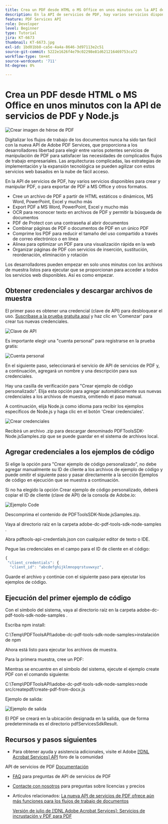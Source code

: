 ```yaml
---
title: Crea un PDF desde HTML o MS Office en unos minutos con la API de servicios de PDF y Node.js
description: En la API de servicios de PDF, hay varios servicios disponibles para crear y manipular PDF, o para exportar de PDF a MS Office y otros formatos
feature: PDF Services API
role: Developer
level: Beginner
type: Tutorial
jira: KT-6673
thumbnail: KT-6673.jpg
exl-id: 1bd01bb8-ca5e-4a4a-8646-3d97113e2c51
source-git-commit: 5222e1626f4e79c02298e81d621216469753ca72
workflow-type: tm+mt
source-wordcount: '711'
ht-degree: 0%

---
```


# Crea un PDF desde HTML o MS Office en unos minutos con la API de servicios de PDF y Node.js

![Crear imagen de héroe de PDF](assets/createpdffromhtml_hero.jpg)

Digitalizar los flujos de trabajo de los documentos nunca ha sido tan fácil con la nueva API de Adobe PDF Services, que proporciona a los desarrolladores libertad para elegir entre varios potentes servicios de manipulación de PDF para satisfacer las necesidades de complicados flujos de trabajo empresariales. Las arquitecturas complicadas, las estrategias de implementación y la expansión tecnológica se pueden agilizar con estos servicios web basados en la nube de fácil acceso.

En la API de servicios de PDF, hay varios servicios disponibles para crear y manipular PDF, o para exportar de PDF a MS Office y otros formatos.

* Cree un archivo de PDF a partir de HTML estáticos o dinámicos, MS Word, PowerPoint, Excel y mucho más
* Export PDF a MS Word, PowerPoint, Excel y mucho más
* OCR para reconocer texto en archivos de PDF y permitir la búsqueda de documentos
* PDF de Protect con una contraseña al abrir documentos
* Combinar páginas de PDF o documentos de PDF en un único PDF
* Comprime los PDF para reducir el tamaño del uso compartido a través de correo electrónico o en línea
* Alinea para optimizar un PDF para una visualización rápida en la web
* Organizar páginas de PDF con servicios de inserción, sustitución, reordenación, eliminación y rotación

Los desarrolladores pueden empezar en solo unos minutos con los archivos de muestra listos para ejecutar que se proporcionan para acceder a todos los servicios web disponibles. Así es como empezar.

## Obtener credenciales y descargar archivos de muestra

El primer paso es obtener una credencial (clave de API) para desbloquear el uso. [Suscríbase a la prueba gratuita aquí](https://www.adobe.com/go/dcsdks_credentials) y haz clic en &#39;Comenzar&#39; para crear tus nuevas credenciales.

![Clave de API](assets/apikey.png)

Es importante elegir una &quot;cuenta personal&quot; para registrarse en la prueba gratis:

![Cuenta personal](assets/personalaccount.png)

En el siguiente paso, seleccionará el servicio de API de servicios de PDF y, a continuación, agregará un nombre y una descripción para sus credenciales.

Hay una casilla de verificación para &quot;Crear ejemplo de código personalizado&quot;. Elija esta opción para agregar automáticamente sus nuevas credenciales a los archivos de muestra, omitiendo el paso manual.

A continuación, elija Node.js como idioma para recibir los ejemplos específicos de Node.js y haga clic en el botón &#39;Crear credenciales&#39;.

![Crear credenciales](assets/createcredentials.png)

Recibirá un archivo .zip para descargar denominado PDFToolsSDK-Node.jsSamples.zip que se puede guardar en el sistema de archivos local.

## Agregar credenciales a los ejemplos de código

Si elige la opción para &quot;Crear ejemplo de código personalizado&quot;, no debe agregar manualmente su ID de cliente a los archivos de ejemplo de código y puede omitir el siguiente paso y pasar directamente a la sección Ejemplos de código en ejecución que se muestra a continuación.

Si no ha elegido la opción Crear ejemplo de código personalizado, deberá copiar el ID de cliente (clave de API) de la consola de Adobe.io:

![Ejemplo Code](assets/codesample.png)

Descomprima el contenido de PDFToolsSDK-Node.jsSamples.zip.

Vaya al directorio raíz en la carpeta adobe-dc-pdf-tools-sdk-node-samples .

Abra pdftools-api-credentials.json con cualquier editor de texto o IDE.

Pegue las credenciales en el campo para el ID de cliente en el código:

```javascript
{
 "client_credentials": {
  "client_id": "abcdefghijklmnopqrstuvwxyz",
```

Guarde el archivo y continúe con el siguiente paso para ejecutar los ejemplos de código.

## Ejecución del primer ejemplo de código

Con el símbolo del sistema, vaya al directorio raíz en la carpeta adobe-dc-pdf-tools-sdk-node-samples .

Escriba npm install:

C:\Temp\PDFToolsAPI\adobe-dc-pdf-tools-sdk-node-samples>instalación de npm

Ahora está listo para ejecutar los archivos de muestra.

Para la primera muestra, cree un PDF:

Mientras se encuentre en el símbolo del sistema, ejecute el ejemplo create PDF con el comando siguiente:

C:\Temp\PDFToolsAPI\adobe-dc-pdf-tools-sdk-node-samples>node src/createpdf/create-pdf-from-docx.js

Ejemplo de salida:

![Ejemplo de salida](assets/exampleoutput.png)

El PDF se creará en la ubicación designada en la salida, que de forma predeterminada es el directorio pdfServicesSdkResult.

## Recursos y pasos siguientes

* Para obtener ayuda y asistencia adicionales, visite el Adobe [[!DNL Acrobat Services] API](https://community.adobe.com/t5/document-cloud-sdk/bd-p/Document-Cloud-SDK?page=1&amp;sort=latest_replies&amp;filter=all) foro de la comunidad

API de servicios de PDF [Documentación](https://www.adobe.com/go/pdftoolsapi_doc)

* [FAQ](https://community.adobe.com/t5/document-cloud-sdk/faq-for-document-services-pdf-tools-api/m-p/10726197) para preguntas de API de servicios de PDF

* [Contacte con nosotros](https://www.adobe.com/go/pdftoolsapi_requestform) para preguntas sobre licencias y precios

* Artículos relacionados:
  [La nueva API de servicios de PDF ofrece aún más funciones para los flujos de trabajo de documentos](https://community.adobe.com/t5/document-services-apis/new-pdf-tools-api-brings-more-capabilities-for-document-services/m-p/11294170)

  [Versión de julio de [!DNL Adobe Acrobat Services]: Servicios de incrustación y PDF para PDF](https://medium.com/adobetech/july-release-of-adobe-document-services-pdf-embed-and-pdf-tools-17211bf7776d)
